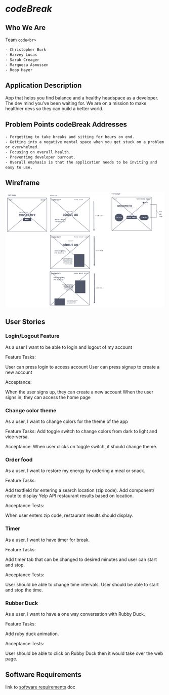 # _codeBreak_

## Who We Are

Team `code<br>`

    - Christopher Burk
    - Harvey Lucas
    - Sarah Creager
    - Marquesa Asmussen
    - Roop Hayer

## Application Description

App that helps you find balance and a healthy headspace as a developer. The dev mind you've been waiting for. We are on a mission to make healthier devs so they can build a better world.

## Problem Points codeBreak Addresses

    - Forgetting to take breaks and sitting for hours on end.
    - Getting into a negative mental space when you get stuck on a problem or overwhelmed.
    - Focusing on overall health.
    - Preventing developer burnout.
    - Overall emphasis is that the application needs to be inviting and easy to use.

## Wireframe

![wireframe screenshot](assets/wireframe.png)

## User Stories

### Login/Logout Feature

As a user I want to be able to login and logout of my account

Feature Tasks:

User can press login to access account
User can press signup to create a new account

Acceptance:

When the user signs up, they can create a new account
When the user signs in, they can access the home page

### Change color theme

As a user, I want to change colors for the theme of the app

Feature Tasks:
Add toggle switch to change colors from dark to light and vice-versa.

Acceptance:
When user clicks on toggle switch, it should change theme.

### Order food

As a user, I want to restore my energy by ordering a meal or snack.

Feature Tasks:

Add textfield for entering a search location (zip code).
Add component/ route to display Yelp API restaurant results based on location.

Acceptance Tests:

When user enters zip code, restaurant results should display.

### Timer

As a user, I want to have timer for break.

Feature Tasks:

Add timer tab that can be changed to desired minutes and user can start and stop.

Acceptance Tests:

User should be able to change time intervals.
User should be able to start and stop the time.

### Rubber Duck

As a user, I want to have a one way conversation with Rubby Duck.

Feature Tasks:

Add ruby duck animation.

Acceptance Tests:

User should be able to click on Rubby Duck then it would take over the web page.

## Software Requirements

link to [software requirements](requirements.md) doc
